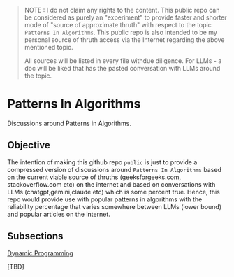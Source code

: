 > NOTE : I do not claim any rights to the content. This public repo can be considered as purely an "experiment" to provide faster and shorter
> mode of "source of approximate thruth" with respect to the topic `Patterns In Algorithms`. This public repo is also intended to be my personal
> source of thruth access via the Internet regarding the above mentioned topic.
>
> All sources will be listed in every file withdue diligence. For LLMs - a doc will be liked that has the pasted conversation with LLMs around the topic.

# Patterns In Algorithms 
Discussions around Patterns in Algorithms.

## Objective
The intention of making this github repo `public` is just to provide a compressed version of discussions around  `Patterns In Algorithms` 
based on the current viable source of thruths (geeksforgeeks.com, stackoverflow.com etc) on the internet and based on conversations with 
LLMs (chatgpt,gemini,claude etc) which is some percent true. Hence, this repo would provide use with popular patterns in algorithms with 
the reliability percentage that varies somewhere between LLMs (lower bound) and popular articles on the internet.

## Subsections
[Dynamic Programming](https://github.com/chandrakanth-c/patterns-in-algorithms/tree/main/dynamic-programming)

[TBD]

